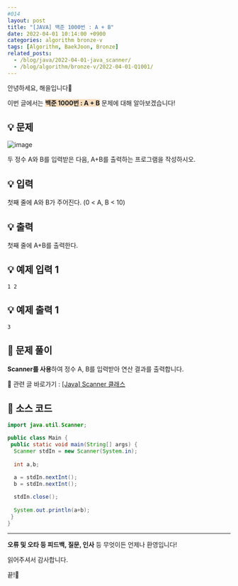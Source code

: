```yaml
---
#014
layout: post
title: "[JAVA] 백준 1000번 : A + B"
date: 2022-04-01 10:14:00 +0900
categories: algorithm bronze-v
tags: [Algorithm, BaekJoon, Bronze]
related_posts:
  - /blog/java/2022-04-01-java_scanner/
  - /blog/algorithm/bronze-v/2022-04-01-Q1001/
---
```


안녕하세요, 해을입니다🦖

이번 글에서는 <span style="background-color:#f7ddbe">**백준 1000번 : A + B**</span> 문제에 대해 알아보겠습니다!

## 💡 문제

![image](https://user-images.githubusercontent.com/39720852/162214739-f3b7ec05-b99f-4059-9a86-fd90c2d86460.png)

두 정수 A와 B를 입력받은 다음, A+B를 출력하는 프로그램을 작성하시오.

## 💡 입력

첫째 줄에 A와 B가 주어진다. (0 < A, B < 10)

## 💡 출력

첫째 줄에 A+B를 출력한다.

## 💡 예제 입력 1

```
1 2
```

## 💡 예제 출력 1

```
3
```

## 🚩 문제 풀이

**Scanner를 사용**하여 정수 A, B를 입력받아 연산 결과를 출력합니다.

🔗 관련 글 바로가기 : [[Java] Scanner 클래스](/blog/java/2022-04-01-java_scanner/)

## 🚩 소스 코드

``` java
import java.util.Scanner;

public class Main {
 public static void main(String[] args) {
  Scanner stdIn = new Scanner(System.in);
  
  int a,b;
  
  a = stdIn.nextInt();
  b = stdIn.nextInt();

  stdIn.close();
  
  System.out.println(a+b);
 }
}
```

---

**오류 및 오타 등 피드백, 질문, 인사** 등 무엇이든 언제나 환영입니다!

읽어주셔서 감사합니다.

끝!🦕